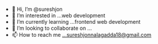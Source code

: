 - 👋 Hi, I’m @sureshjon
- 👀 I’m interested in ...web development
- 🌱 I’m currently learning ...frontend web development
- 💞️ I’m looking to collaborate on ...
- 📫 How to reach me ...sureshjonnalagadda18@gmail.com

<!---
sureshjon/sureshjon is a ✨ special ✨ repository because its `README.md` (this file) appears on your GitHub profile.
You can click the Preview link to take a look at your changes.
--->
